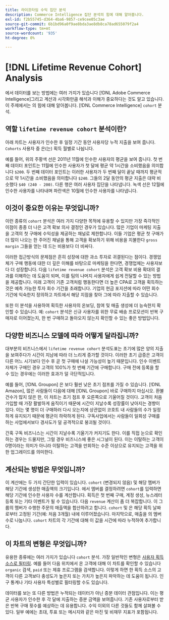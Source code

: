```yaml
---
title: 라이프타임 수익 집단 분석
description: Commerce Intelligence 집단 분석의 힘에 대해 알아봅니다.
exl-id: f2b55745-d364-4ba6-9857-ce9cee05c3ae
source-git-commit: 6b1bd96a0f9ae8bda3ae8db8ca78ad655079f2a4
workflow-type: tm+mt
source-wordcount: '935'
ht-degree: 0%

---
```


# [!DNL Lifetime Revenue Cohort] Analysis

에서 데이터를 보는 방법에는 여러 가지가 있습니다 [!DNL Adobe Commerce Intelligence]그리고 계산과 시각화만큼 해석과 이해가 중요하다는 것도 알고 있습니다. 이 주제에서는 의 힘에 대해 알아봅니다. [!DNL Commerce Intelligence] `cohort` 분석.

## 역할 `lifetime revenue cohort` 분석이란?

아래 차트는 사용자가 인수한 후 일정 기간 동안 사용자당 누적 지출을 보여 줍니다. `Cohorts` 사용자 중 은(는) 획득 월별로 나뉩니다.

예를 들어, 위의 주황색 선은 2011년 11월에 인수한 사용자의 평균을 보여 줍니다. 첫 번째 데이터 포인트는 11월에 인수한 사용자가 첫 달에 평균 약 1시간을 소비했음을 의미합니다 `$200`. 두 번째 데이터 포인트는 이러한 사용자가 두 번째 달이 끝날 때까지 평균적으로 약 1시간을 소비했음을 의미합니다 `$240`. 그들의 2달 동안의 평균 지출은 대략 비슷했다 `$40 (240 - 200)`. 다른 행은 여러 사용자 집단을 나타냅니다. 녹색 선은 12월에 인수한 사용자를 나타내며 파란색은 10월에 인수한 사용자를 나타냅니다.

## 이것이 중요한 이유는 무엇입니까?

이런 종류의 `cohort` 분석은 여러 가지 다양한 목적에 유용할 수 있지만 가장 즉각적인 이점이 종종 더 나은 고객 확보 의사 결정인 경우가 있습니다. 많은 기업이 마케팅 지출을 고객의 첫 구매에 수익성을 제공하는 채널로 제한합니다. 이들 기업은 평균 첫 구매가 더 많이 나오는 한 주어진 채널을 통해 고객을 확보하기 위해 비용을 지불한다 `gross margin` 그들을 얻는 데 드는 비용보다 더 비싸다.

이러한 접근방식의 문제점은 흔히 성장에 대한 과소 투자로 귀결된다는 점이다. 경쟁업체가 구매 행동에 대한 더 깊은 이해를 바탕으로 마케팅을 한다면, 경쟁업체는 사용자보다 더 성장합니다. 다음 `lifetime revenue cohort` 분석은 고객 확보 비용 확대의 결과를 이해하는 데 도움이 되며, 이를 팀의 나머지 사용자에게 쉽게 전달할 수 있는 방법을 제공합니다. 미래 고객이 기존 고객처럼 행동한다면 더 높은 CPA로 고객을 획득하는 것은 예측 가능한 투자 회수 기간을 초래합니다. 기업의 현금 포지션에 따라 어떤 회수 기간에 익숙한지 정의하고 차트에서 해당 지점을 찾아 그에 따라 지출할 수 있습니다.

또한 이 분석을 사용하여 획득한 사용자의 온보딩, 참여 및 매출 생성에 더 능숙한지 확인할 수 있습니다. 예: `cohort` 분석은 신규 사용자를 위한 무료 배송 프로모션이 반복 구매자로 이어졌는지, 한 번 구매하고 돌아오지 않는지 확인할 수 있는 좋은 방법입니다.

## 다양한 비즈니스 모델에 따라 어떻게 달라집니까?

대부분의 비즈니스에서 `lifetime revenue cohort` 분석도표는 초기에 많은 양의 지출을 보여주다가 시간이 지남에 따라 더 느리게 증가할 것이다. 이러한 초기 급증은 고객이 다른 어느 시기보다 인수 후 곧 첫 구매에 나설 가능성이 높기 때문입니다. 인수 이벤트 자체가 구매인 경우 고객의 100%가 첫 번째 기간에 구매합니다. 구매 전에 등록을 할 수 있는 경우에는 이러한 효과가 덜 극단적입니다.

예를 들어, [!DNL Groupon] 은 보다 훨씬 낮은 초기 점프를 가질 수 있습니다. [!DNL Amazon], 많은 사람들이 다음에 대해 [!DNL Groupon] 바로 구매하지 마십시오. 환불 건수가 많지 않은 한, 이 차트는 초기 점프 후 오른쪽으로 기울어질 것이다. 고객이 처음 가입할 때 가장 활발하게 움직이기 때문에 시간이 지날수록 성장률이 낮아지는 경향이 있다. 이는 몇 명이 더 구매하러 다시 오는지에 상관없이 코호트 내 사람들의 수가 일정하게 유지되기 때문에 평균이 하락하게 된다. 구독사업에서는 사람들이 일회성 구매를 하는 사업에서보다 경사도가 덜 공격적으로 붕괴될 것이다.

간혹 구독 비즈니스는 시간이 지날수록 기울기가 커지기도 한다. 이를 직접 눈으로 확인하는 경우는 드물지만, 그럴 경우 비즈니스에 좋은 시그널이 된다. 이는 이탈하는 고객이 0명이라는 의미가 아니라 이탈하는 고객을 만회하는 수준 이상으로 유지되는 고객을 위한 업그레이드를 의미한다.

## 계산되는 방법은 무엇입니까?

이 계산에는 두 가지 간단한 입력이 있습니다. `cohort` (변경되지 않음) 및 해당 멤버가 해당 기간에 생성한 매출액의 크기입니다. 에서 멤버를 결정하려면 `cohort`를 입력하면 해당 기간에 인수한 사용자 수를 계산합니다. 획득은 첫 번째 구매, 계정 생성, 뉴스레터 등록 또는 기타 이벤트가 될 수 있습니다. 다음 `revenue` 계산이 좀 더 복잡합니다. 이 그룹의 멤버가 수행한 주문의 매출액을 합산하려고 합니다. `cohort` 및 은 해당 획득 날짜로부터 고정된 기간(예: 처음 3개월) 내에 이루어졌습니다. 마지막으로, 매출을 의 멤버 수로 나눕니다. `cohort` 차트의 각 기간에 대해 이 값을 시간에 따라 누적하여 추가합니다.

## 이 차트의 변형은 무엇입니까?

유용한 종류에는 여러 가지가 있습니다 `cohort` 분석. 가장 일반적인 변형은 [사용자 획득 소스로 필터링](../analysis/most-value-source-channel.md). 예를 들어 다음 위치에서 온 고객에 대해 이 차트를 확인할 수 있습니다 `organic` 검색, `paid` 또는 제휴 프로그램을 검색합니다. 이렇게 하면 한 획득 소스의 고객이 다른 고객보다 충성도가 높은지 또는 가치가 높은지 파악하는 데 도움이 됩니다. 인구 통계나 기타 사용자 특성별로 필터링할 수도 있습니다.

데이터를 보는 또 다른 방법은 누적되는 데이터가 아닌 증분 데이터 관점입니다. 이는 평균 사용자가 인수한 후 각 달에 지출하는 증분 금액을 보여줍니다. 기존 사용자로부터 받은 반복 구매 횟수를 예상하는 데 유용합니다. 수익 이외의 다른 것들도 함께 살펴볼 수 있다. 일부 예에는 초대, 투표 또는 메시지와 같은 마진 및 비재무 지표가 포함됩니다.

